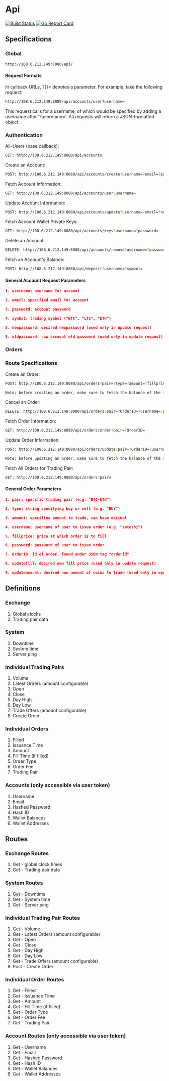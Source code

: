 # Api

[![Build Status](https://travis-ci.com/MitsukoMegumi/Crypto-Go.svg?branch=master)](https://travis-ci.com/MitsukoMegumi/Crypto-Go) [![Go Report Card](https://goreportcard.com/badge/github.com/mitsukomegumi/crypto-go)](https://goreportcard.com/report/github.com/mitsukomegumi/crypto-go)

## Specifications

### Global

```BASH
http://108.6.212.149:8080/api/
```

#### Request Formats

In callback URLs, ?{}= denotes a parameter. For example, take the following request:

```BASH
http://108.6.212.149:8080/api/accounts/user?username=
```

This request calls for a username, of which would be specified by adding a username after '?username='. All requests will return a JSON-formatted object.

### Authentication

All-Users (base callback):

```BASH
GET: http://108.6.212.149:8080/api/accounts
```

Create an Account:

```BASH
POST: http://108.6.212.149:8080/api/accounts/create?username=?email=?password=
```

Fetch Account Information:

```BASH
GET: http://108.6.212.149:8080/api/accounts/user?username=
```

Update Account Information:

```BASH
POST: http://108.6.212.149:8080/api/accounts/update?username=?email=?newpassword=?oldpassword=
```

Fetch Account Wallet Private Keys:

```BASH
GET: http://108.6.212.149:8080/api/accounts/keys?username=?password=
```

Delete an Account:

```BASH
DELETE: http://108.6.212.149:8080/api/accounts/remove?username=?password=
```

Fetch an Account's Balance:

```BASH
POST: http://108.6.212.149:8080/api/deposit?username=?symbol=
```

#### General Account Request Parameters

```JSON
1. username: username for account
```

```JSON
2. email: specified email for account
```

```JSON
3. password: account password
```

```JSON
4. symbol: trading symbol ("BTC", "LTC", "ETH")
```

```JSON
5. newpassword: desired newpassword (used only in update request)
```

```JSON
5. oldpassword: raw account old password (used only in update request)
```

### Orders

### Route Specifications

Create an Order:

```BASH
POST: http://180.6.212.149:8080/api/orders?pair=?type=?amount=?fillprice=?username=?password=

Note: before creating an order, make sure to fetch the balance of the issuing account
```

Cancel an Order:

```BASH
DELETE: http://108.6.212.149:8080/api/orders?pair=?OrderID=?username=?password=
```

Fetch Order Information:

```BASH
GET: http://108.6.212.149:8080/api/orders/order?pair=?OrderID=
```

Update Order Information:

```BASH
POST: http://108.6.212.149:8080/api/orders/update?pair=?OrderID=?username=?password=?updatedfill=?updatedamount=

Note: before updating an order, make sure to fetch the balance of the issuing account
```

Fetch All Orders for Trading Pair:

```BASH
GET: http://108.6.212.149:8080/api/orders?pair=
```

#### General Order Parameters

```JSON
1. pair: specific trading pair (e.g. "BTC-ETH")
```

```JSON
2. type: string specifying buy or sell (e.g. "BUY")
```

```JSON
3. amount: specifies amount to trade, can have decimal
```

```JSON
4. username: username of user to issue order (e.g. "satoshi")
```

```JSON
5. fillprice: price at which order is to fill
```

```JSON
6. password: password of user to issue order
```

```JSON
7. OrderID: id of order, found under JSON tag "orderid"
```

```JSON
8. updatefill: desired new fill price (used only in update request)
```

```JSON
9. updateamount: desired new amount of coins to trade (used only in update request)
```

## Definitions

### Exchange

1. Global clocks
2. Trading pair data

### System

1. Downtime
2. System time
3. Server ping

### Individual Trading Pairs

1. Volume
2. Latest Orders (amount configurable)
3. Open
4. Close
5. Day High
6. Day Low
7. Trade Offers (amount configurable)
8. Create Order

### Individual Orders

1. Filled
2. Issuance Time
3. Amount
4. Fill Time (if filled)
5. Order Type
6. Order Fee
7. Trading Pair

### Accounts (only accessible via user token)

1. Username
2. Email
3. Hashed Password
4. Hash ID
5. Wallet Balances
6. Wallet Addresses

## Routes

### Exchange Routes

1. Get - global clock times
2. Get - Trading pair data

### System Routes

1. Get - Downtime
2. Get - System time
3. Get - Server ping

### Individual Trading Pair Routes

1. Get - Volume
2. Get - Latest Orders (amount configurable)
3. Get - Open
4. Get - Close
5. Get - Day High
6. Get - Day Low
7. Get - Trade Offers (amount configurable)
8. Post - Create Order

### Individual Order Routes

1. Get - Filled
2. Get - Issuance Time
3. Get - Amount
4. Get - Fill Time (if filled)
5. Get - Order Type
6. Get - Order Fee
7. Get - Trading Pair

### Account Routes (only accessible via user token)

1. Get - Username
2. Get - Email
3. Get - Hashed Password
4. Get - Hash ID
5. Get - Wallet Balances
6. Get - Wallet Addresses
